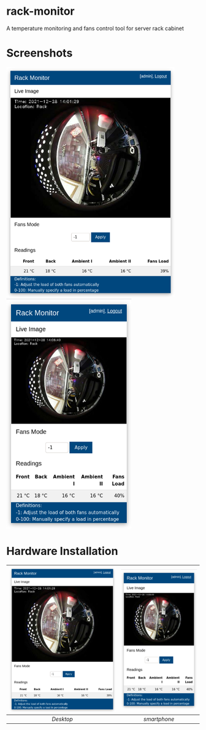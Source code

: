 # rack-monitor
A temperature monitoring and fans control tool for server rack cabinet

# Screenshots

<p float="left">
    <img src="./images/desktop.png" height="600" />
    <img src="./images/smartphone.png" height="600" />
</p>

# Hardware Installation


| ![](./images/desktop.png) | ![](./images/smartphone.png) | 
|    :----:   |  :----: |
| *Desktop* |*smartphone* |
